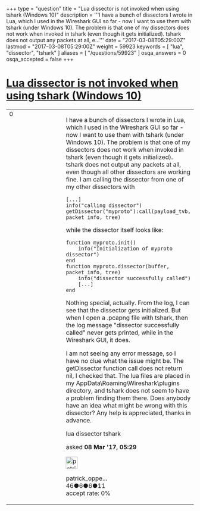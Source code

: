 +++
type = "question"
title = "Lua dissector is not invoked when using tshark (Windows 10)"
description = '''I have a bunch of dissectors I wrote in Lua, which I used in the Wireshark GUI so far - now I want to use them with tshark (under Windows 10). The problem is that one of my dissectors does not work when invoked in tshark (even though it gets initialized). tshark does not output any packets at all, e...'''
date = "2017-03-08T05:29:00Z"
lastmod = "2017-03-08T05:29:00Z"
weight = 59923
keywords = [ "lua", "dissector", "tshark" ]
aliases = [ "/questions/59923" ]
osqa_answers = 0
osqa_accepted = false
+++

<div class="headNormal">

# [Lua dissector is not invoked when using tshark (Windows 10)](/questions/59923/lua-dissector-is-not-invoked-when-using-tshark-windows-10)

</div>

<div id="main-body">

<div id="askform">

<table id="question-table" style="width:100%;"><colgroup><col style="width: 50%" /><col style="width: 50%" /></colgroup><tbody><tr class="odd"><td style="width: 30px; vertical-align: top"><div class="vote-buttons"><span id="post-59923-upvote" class="ajax-command post-vote up" rel="nofollow" title="I like this post (click again to cancel)"> </span><div id="post-59923-score" class="post-score" title="current number of votes">0</div><span id="post-59923-downvote" class="ajax-command post-vote down" rel="nofollow" title="I dont like this post (click again to cancel)"> </span> <span id="favorite-mark" class="ajax-command favorite-mark" rel="nofollow" title="mark/unmark this question as favorite (click again to cancel)"> </span><div id="favorite-count" class="favorite-count"></div></div></td><td><div id="item-right"><div class="question-body"><p>I have a bunch of dissectors I wrote in Lua, which I used in the Wireshark GUI so far - now I want to use them with tshark (under Windows 10). The problem is that one of my dissectors does not work when invoked in tshark (even though it gets initialized). tshark does not output any packets at all, even though all other dissectors are working fine. I am calling the dissector from one of my other dissectors with</p><pre><code>[...]
info(&quot;calling dissector&quot;)
getDissector(&quot;myproto&quot;):call(payload_tvb, packet_info, tree)</code></pre><p>while the dissector itself looks like:</p><pre><code>function myproto.init()
    info(&quot;Initialization of myproto dissector&quot;)
end
function myproto.dissector(buffer, packet_info, tree)
    info(&quot;dissector successfully called&quot;)
    [...]
end</code></pre><p>Nothing special, actually. From the log, I can see that the dissector gets initialized. But when I open a .pcapng file with tshark, then the log message "dissector successfully called" never gets printed, while in the Wireshark GUI, it does.</p><p>I am not seeing any error message, so I have no clue what the issue might be. The getDissector function call does not return nil, I checked that. The lua files are placed in my AppData\Roaming\Wireshark\plugins directory, and tshark does not seem to have a problem finding them there. Does anybody have an idea what might be wrong with this dissector? Any help is appreciated, thanks in advance.</p></div><div id="question-tags" class="tags-container tags"><span class="post-tag tag-link-lua" rel="tag" title="see questions tagged &#39;lua&#39;">lua</span> <span class="post-tag tag-link-dissector" rel="tag" title="see questions tagged &#39;dissector&#39;">dissector</span> <span class="post-tag tag-link-tshark" rel="tag" title="see questions tagged &#39;tshark&#39;">tshark</span></div><div id="question-controls" class="post-controls"></div><div class="post-update-info-container"><div class="post-update-info post-update-info-user"><p>asked <strong>08 Mar '17, 05:29</strong></p><img src="https://secure.gravatar.com/avatar/00a96bd28fd02417186122229a517000?s=32&amp;d=identicon&amp;r=g" class="gravatar" width="32" height="32" alt="patrick_oppermann&#39;s gravatar image" /><p><span>patrick_oppe...</span><br />
<span class="score" title="46 reputation points">46</span><span title="6 badges"><span class="badge1">●</span><span class="badgecount">6</span></span><span title="6 badges"><span class="silver">●</span><span class="badgecount">6</span></span><span title="11 badges"><span class="bronze">●</span><span class="badgecount">11</span></span><br />
<span class="accept_rate" title="Rate of the user&#39;s accepted answers">accept rate:</span> <span title="patrick_oppermann has no accepted answers">0%</span></p></div></div><div id="comments-container-59923" class="comments-container"></div><div id="comment-tools-59923" class="comment-tools"></div><div class="clear"></div><div id="comment-59923-form-container" class="comment-form-container"></div><div class="clear"></div></div></td></tr></tbody></table>

</div>

</div>

